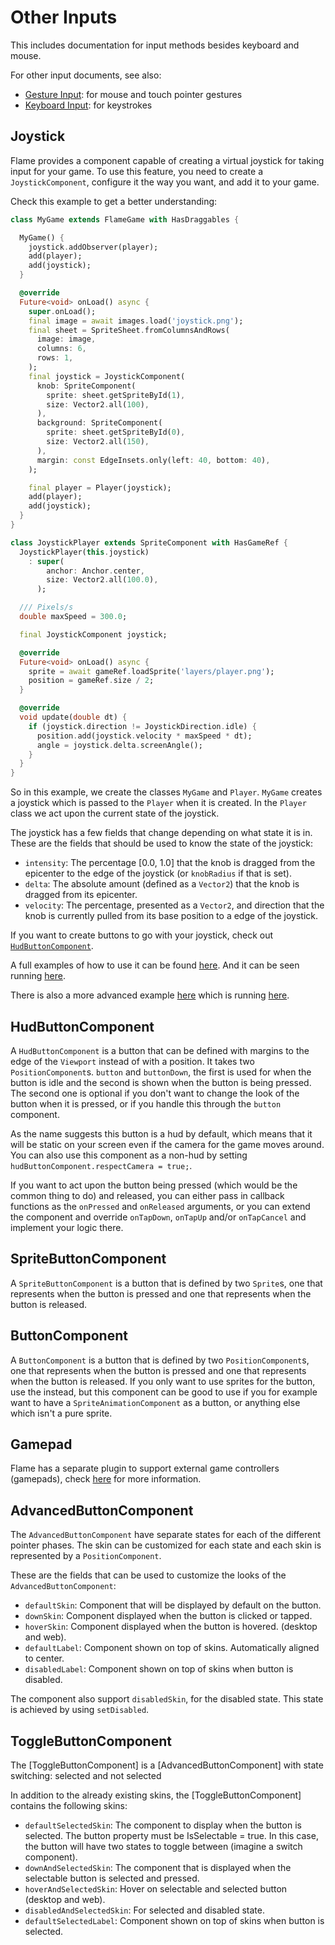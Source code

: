 # Other Inputs

This includes documentation for input methods besides keyboard and mouse.

For other input documents, see also:

- [Gesture Input](gesture_input.md): for mouse and touch pointer gestures
- [Keyboard Input](keyboard_input.md): for keystrokes


## Joystick

Flame provides a component capable of creating a virtual joystick for taking input for your game.
To use this feature, you need to create a `JoystickComponent`, configure it the way you want, and
add it to your game.

Check this example to get a better understanding:

```dart
class MyGame extends FlameGame with HasDraggables {

  MyGame() {
    joystick.addObserver(player);
    add(player);
    add(joystick);
  }

  @override
  Future<void> onLoad() async {
    super.onLoad();
    final image = await images.load('joystick.png');
    final sheet = SpriteSheet.fromColumnsAndRows(
      image: image,
      columns: 6,
      rows: 1,
    );
    final joystick = JoystickComponent(
      knob: SpriteComponent(
        sprite: sheet.getSpriteById(1),
        size: Vector2.all(100),
      ),
      background: SpriteComponent(
        sprite: sheet.getSpriteById(0),
        size: Vector2.all(150),
      ),
      margin: const EdgeInsets.only(left: 40, bottom: 40),
    );

    final player = Player(joystick);
    add(player);
    add(joystick);
  }
}

class JoystickPlayer extends SpriteComponent with HasGameRef {
  JoystickPlayer(this.joystick)
    : super(
        anchor: Anchor.center,
        size: Vector2.all(100.0),
      );

  /// Pixels/s
  double maxSpeed = 300.0;

  final JoystickComponent joystick;

  @override
  Future<void> onLoad() async {
    sprite = await gameRef.loadSprite('layers/player.png');
    position = gameRef.size / 2;
  }

  @override
  void update(double dt) {
    if (joystick.direction != JoystickDirection.idle) {
      position.add(joystick.velocity * maxSpeed * dt);
      angle = joystick.delta.screenAngle();
    }
  }
}
```

So in this example, we create the classes `MyGame` and `Player`. `MyGame` creates a joystick which is
passed to the `Player` when it is created. In the `Player` class we act upon the current state of
the joystick.

The joystick has a few fields that change depending on what state it is in.
These are the fields that should be used to know the state of the joystick:

- `intensity`: The percentage [0.0, 1.0] that the knob is dragged from the epicenter to the edge of
  the joystick (or `knobRadius` if that is set).
- `delta`: The absolute amount (defined as a `Vector2`) that the knob is dragged from its epicenter.
- `velocity`: The percentage, presented as a `Vector2`, and direction that the knob is currently
  pulled from its base position to a edge of the joystick.

If you want to create buttons to go with your joystick, check out
[`HudButtonComponent`](#hudbuttoncomponent).

A full examples of how to use it can be found
[here](https://github.com/flame-engine/flame/blob/main/examples/lib/stories/input/joystick_example.dart).
And it can be seen running [here](https://examples.flame-engine.org/#/Input_Joystick).

There is also a more advanced example
[here](https://github.com/flame-engine/flame/blob/main/examples/lib/stories/input/joystick_advanced_example.dart)
which is running [here](https://examples.flame-engine.org/#/Input_Joystick%20Advanced).


## HudButtonComponent

A `HudButtonComponent` is a button that can be defined with margins to the edge of the `Viewport`
instead of with a position. It takes two `PositionComponent`s. `button` and `buttonDown`, the first
is used for when the button is idle and the second is shown when the button is being pressed. The
second one is optional if you don't want to change the look of the button when it is pressed, or if
you handle this through the `button` component.

As the name suggests this button is a hud by default, which means that it will be static on your
screen even if the camera for the game moves around. You can also use this component as a non-hud by
setting `hudButtonComponent.respectCamera = true;`.

If you want to act upon the button being pressed (which would be the common thing to do) and released,
you can either pass in callback functions as the `onPressed` and `onReleased` arguments, or you can
extend the component and override `onTapDown`, `onTapUp` and/or `onTapCancel` and implement your
logic there.


## SpriteButtonComponent

A `SpriteButtonComponent` is a button that is defined by two `Sprite`s, one that represents
when the button is pressed and one that represents when the button is released.


## ButtonComponent

A `ButtonComponent` is a button that is defined by two `PositionComponent`s, one that represents
when the button is pressed and one that represents when the button is released. If you only want
to use sprites for the button, use the [](#spritebuttoncomponent) instead, but this component can be
good to use if you for example want to have a `SpriteAnimationComponent` as a button, or anything
else which isn't a pure sprite.


## Gamepad

Flame has a separate plugin to support external game controllers (gamepads), check
[here](https://github.com/flame-engine/flame_gamepad) for more information.


## AdvancedButtonComponent

The `AdvancedButtonComponent` have separate states for each of the different pointer phases.
The skin can be customized for each state and each skin is represented by a `PositionComponent`.

These are the fields that can be used to customize the looks of the `AdvancedButtonComponent`:

- `defaultSkin`: Component that will be displayed by default on the button.
- `downSkin`: Component displayed when the button is clicked or tapped.
- `hoverSkin`: Component displayed when the button is hovered. (desktop and web).
- `defaultLabel`: Component shown on top of skins. Automatically aligned to center.
- `disabledLabel`: Component shown on top of skins when button is disabled.

The component also support `disabledSkin`, for the disabled state. This state is achieved by using `setDisabled`.


## ToggleButtonComponent

The [ToggleButtonComponent] is a [AdvancedButtonComponent] with state switching: selected and not selected

In addition to the already existing skins, the [ToggleButtonComponent] contains the following skins:

- `defaultSelectedSkin`: The component to display when the button is selected.
  The button property must be IsSelectable = true. In this case, the button will have two states
  to toggle between (imagine a switch component).
- `downAndSelectedSkin`: The component that is displayed when the selectable button is selected and
  pressed.
- `hoverAndSelectedSkin`: Hover on selectable and selected button (desktop and web).
- `disabledAndSelectedSkin`: For selected and disabled state.
- `defaultSelectedLabel`: Component shown on top of skins when button is selected.
